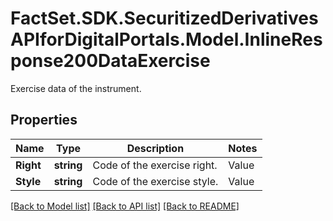 # FactSet.SDK.SecuritizedDerivativesAPIforDigitalPortals.Model.InlineResponse200DataExercise
Exercise data of the instrument.

## Properties

Name | Type | Description | Notes
------------ | ------------- | ------------- | -------------
**Right** | **string** | Code of the exercise right. | Value | Description | | - -- | - -- | | put | A put option gives buyer the right, but not the obligation, to sell an asset at a specified price within a specific time period. | | call | A call option gives buyer the right, but not the obligation, to buy an asset at a specified price within a specific time period. |   | [optional] 
**Style** | **string** | Code of the exercise style. | Value | Description | | - -- | - -- | | american | An American style option can be exercised anytime during its life. | | european | A European style option can be exercised at the end of its life. | | bermudan | A Bermudan style option can only be exercised on predetermined dates. |   | [optional] 

[[Back to Model list]](../README.md#documentation-for-models) [[Back to API list]](../README.md#documentation-for-api-endpoints) [[Back to README]](../README.md)

